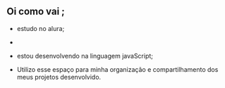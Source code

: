 ## Oi como vai ;

- estudo no alura;
- 
- estou desenvolvendo na linguagem javaScript;

- Utilizo esse espaço para minha organização e compartilhamento dos meus projetos desenvolvido.
